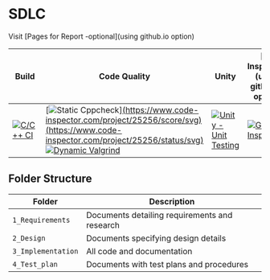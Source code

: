 # SDLC 

Visit [Pages for Report -optional](using github.io option)

| Build                                                                                                                                                                       | Code Quality                                                                                                                                                                                                                                                                                                                                                                                             | Unity                                                                                                                                                                                   | [Git Inspector](using github.io option)                                                                                                                                                        |
| --------------------------------------------------------------------------------------------------------------------------------------------------------------------------- | -------------------------------------------------------------------------------------------------------------------------------------------------------------------------------------------------------------------------------------------------------------------------------------------------------------------------------------------------------------------------------------------------------- | --------------------------------------------------------------------------------------------------------------------------------------------------------------------------------------- | ---------------------------------------------------------------------------------------------------------------------------------------------------------------------------------------------- |
| [![C/C++ CI](https://github.com/VisionToAnkit/Hackdot/actions/workflows/c-cpp.yml/badge.svg)](https://github.com/VisionToAnkit/Hackdot/actions/workflows/c-cpp.yml) | [![Static Cppcheck](https://github.com/VisionToAnkit/Hackdot/actions/workflows/cppcheck.yml/badge.svg)][(https://www.code-inspector.com/project/25256/score/svg)(https://www.code-inspector.com/project/25256/status/svg)](https://github.com/VisionToAnkit/Hackdot/actions/workflows/cppcheck.yml) [![Dynamic Valgrind](https://github.com/VisionToAnkit/Hackdot/actions/workflows/CodeQuality_Dynamic.yml/badge.svg)](https://github.com/VisionToAnkit/Hackdot/actions/workflows/CodeQuality_Dynamic.yml) | [![Unity - Unit Testing](https://github.com/VisionToAnkit/Hackdot/actions/workflows/unity.yml/badge.svg)](https://github.com/VisionToAnkit/Hackdot/actions/workflows/unity.yml) | [![Git Inspector](https://github.com/VisionToAnkit/Hackdot/actions/workflows/gitinspector.yml/badge.svg)](https://github.com/VisionToAnkit/Hackdot/actions/workflows/gitinspector.yml) |

## Folder Structure

| Folder             | Description                                   |
| ------------------ | --------------------------------------------- |
| `1_Requirements`   | Documents detailing requirements and research |
| `2_Design`         | Documents specifying design details           |
| `3_Implementation` | All code and documentation                    |
| `4_Test_plan`      | Documents with test plans and procedures      |







